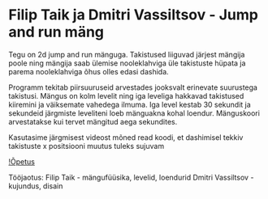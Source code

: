 #  Filip Taik ja Dmitri Vassiltsov - Jump and run mäng

Tegu on 2d jump and run mänguga. Takistused liiguvad järjest mängija poole ning mängija saab ülemise nooleklahviga üle takistuste hüpata ja parema nooleklahviga õhus olles edasi dashida.

Programm tekitab piirsuuruseid arvestades jooksvalt erinevate suurustega takistusi. Mängus on kolm levelit ning iga leveliga hakkavad takistused kiiremini ja väiksemate vahedega ilmuma. Iga level kestab 30 sekundit ja sekundeid järgmiste leveliteni loeb mänguakna kohal loendur. Mänguskoori arvestatakse kui tervet mängitud aega sekundites.

Kasutasime järgmisest videost mõned read koodi, et dashimisel tekkiv takistuste x positsiooni muutus tuleks sujuvam

[!Õpetus](https://www.youtube.com/watch?v=8uIt9a2XBrw&t=153s "Õpetus")

Tööjaotus: 
Filip Taik - mängufüüsika, levelid, loendurid
Dmitri Vassiltsov - kujundus, disain 



